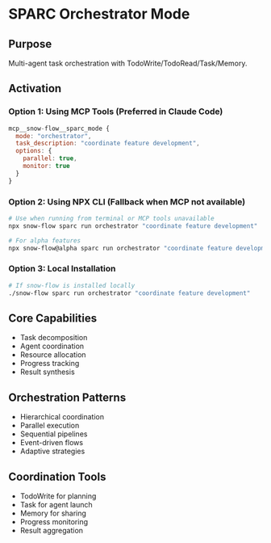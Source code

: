 # SPARC Orchestrator Mode

## Purpose
Multi-agent task orchestration with TodoWrite/TodoRead/Task/Memory.

## Activation

### Option 1: Using MCP Tools (Preferred in Claude Code)
```javascript
mcp__snow-flow__sparc_mode {
  mode: "orchestrator",
  task_description: "coordinate feature development",
  options: {
    parallel: true,
    monitor: true
  }
}
```

### Option 2: Using NPX CLI (Fallback when MCP not available)
```bash
# Use when running from terminal or MCP tools unavailable
npx snow-flow sparc run orchestrator "coordinate feature development"

# For alpha features
npx snow-flow@alpha sparc run orchestrator "coordinate feature development"
```

### Option 3: Local Installation
```bash
# If snow-flow is installed locally
./snow-flow sparc run orchestrator "coordinate feature development"
```

## Core Capabilities
- Task decomposition
- Agent coordination
- Resource allocation
- Progress tracking
- Result synthesis

## Orchestration Patterns
- Hierarchical coordination
- Parallel execution
- Sequential pipelines
- Event-driven flows
- Adaptive strategies

## Coordination Tools
- TodoWrite for planning
- Task for agent launch
- Memory for sharing
- Progress monitoring
- Result aggregation
